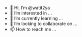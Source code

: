 - 👋 Hi, I’m @watit2ya
- 👀 I’m interested in ...
- 🌱 I’m currently learning ...
- 💞️ I’m looking to collaborate on ...
- 📫 How to reach me ...

<!---
watit2ya/watit2ya is a ✨ special ✨ repository because its `README.md` (this file) appears on your GitHub profile.
You can click the Preview link to take a look at your changes.
--->
